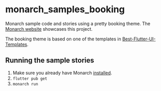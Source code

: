 # monarch_samples_booking

Monarch sample code and stories using a pretty booking theme. The 
[Monarch website](https://monarchapp.io/) showcases this project.

The booking theme is based on one of the templates in 
[Best-Flutter-UI-Templates](https://github.com/mitesh77/Best-Flutter-UI-Templates).

## Running the sample stories

1. Make sure you already have Monarch [installed](https://monarchapp.io/docs/install).
2. `flutter pub get`
3. `monarch run`
